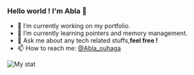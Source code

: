 ### Hello world ! I'm Abla 👋

- 🔭 I’m currently working on my portfolio.
- 🌱 I’m currently learning pointers and memory management.
- 💬 Ask me about any tech related stuffs,**feel free !**
- 📫 How to reach me: [@Abla_ouhaga](https://www.linkedin.com/in/abla-ouhaga-74aa59188/)

![My stat](https://github-readme-stats.vercel.app/api?username=Abla-ouh&&show_icons=true&title_color=ffffff&icon_color=bb2acf&text_color=daf7dc&bg_color=151515)
